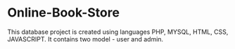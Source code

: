 # Online-Book-Store
This database project is created using languages PHP, MYSQL, HTML, CSS, JAVASCRIPT. It contains two model - user and admin. 
